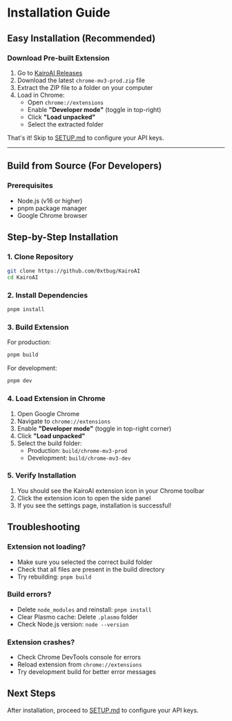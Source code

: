 # Installation Guide

## Easy Installation (Recommended)

### Download Pre-built Extension

1. Go to [KairoAI Releases](https://github.com/0xtbug/KairoAI/releases)
2. Download the latest `chrome-mv3-prod.zip` file
3. Extract the ZIP file to a folder on your computer
4. Load in Chrome:
   - Open `chrome://extensions`
   - Enable **"Developer mode"** (toggle in top-right)
   - Click **"Load unpacked"**
   - Select the extracted folder

That's it! Skip to [SETUP.md](./SETUP.md) to configure your API keys.

---

## Build from Source (For Developers)

### Prerequisites

- Node.js (v16 or higher)
- pnpm package manager
- Google Chrome browser

## Step-by-Step Installation

### 1. Clone Repository

```bash
git clone https://github.com/0xtbug/KairoAI
cd KairoAI
```

### 2. Install Dependencies

```bash
pnpm install
```

### 3. Build Extension

For production:
```bash
pnpm build
```

For development:
```bash
pnpm dev
```

### 4. Load Extension in Chrome

1. Open Google Chrome
2. Navigate to `chrome://extensions`
3. Enable **"Developer mode"** (toggle in top-right corner)
4. Click **"Load unpacked"**
5. Select the build folder:
   - Production: `build/chrome-mv3-prod`
   - Development: `build/chrome-mv3-dev`

### 5. Verify Installation

1. You should see the KairoAI extension icon in your Chrome toolbar
2. Click the extension icon to open the side panel
3. If you see the settings page, installation is successful!

## Troubleshooting

### Extension not loading?
- Make sure you selected the correct build folder
- Check that all files are present in the build directory
- Try rebuilding: `pnpm build`

### Build errors?
- Delete `node_modules` and reinstall: `pnpm install`
- Clear Plasmo cache: Delete `.plasmo` folder
- Check Node.js version: `node --version`

### Extension crashes?
- Check Chrome DevTools console for errors
- Reload extension from `chrome://extensions`
- Try development build for better error messages

## Next Steps

After installation, proceed to [SETUP.md](./SETUP.md) to configure your API keys.
